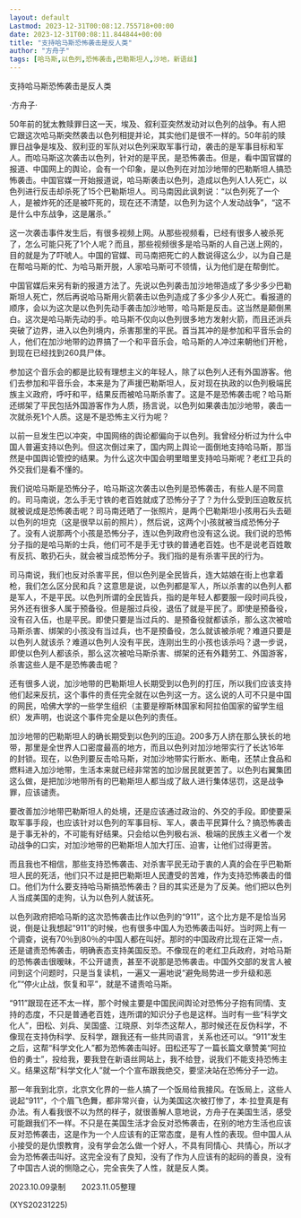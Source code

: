 ```yaml
---
layout: default
Lastmod: 2023-12-31T00:08:12.755718+00:00
date: 2023-12-31T00:08:11.844844+00:00
title: "支持哈马斯恐怖袭击是反人类"
author: "方舟子"
tags: [哈马斯,以色列,恐怖袭击,巴勒斯坦人,沙地，新语丝]
---
```


支持哈马斯恐怖袭击是反人类

·方舟子·

50年前的犹太教赎罪日这一天，埃及、叙利亚突然发动对以色列的战争。有人把它跟这次哈马斯突然袭击以色列相提并论，其实他们是很不一样的。50年前的赎罪日战争是埃及、叙利亚的军队对以色列采取军事行动，袭击的是军事目标和军人。而哈马斯这次袭击以色列，针对的是平民，是恐怖袭击。但是，看中国官媒的报道、中国网上的舆论，会有一个印象，是以色列在对加沙地带的巴勒斯坦人搞恐怖袭击。中国官媒一开始报道说，哈马斯袭击以色列，造成以色列人1人死亡，以色列进行反击却杀死了15个巴勒斯坦人。司马南因此讽刺说：“以色列死了一个人，是被炸死的还是被吓死的，现在还不清楚，以色列为这个人发动战争”，“这不是什么中东战争，这是屠杀。”

这一次袭击事件发生后，有很多视频上网。从那些视频看，已经有很多人被杀死了，怎么可能只死了1个人呢？而且，那些视频很多是哈马斯的人自己送上网的，目的就是为了吓唬人。中国的官媒、司马南把死亡的人数说得这么少，以为自己是在帮哈马斯的忙、为哈马斯开脱，人家哈马斯可不领情，认为他们是在帮倒忙。

中国官媒后来另有新的报道方法了。先说以色列袭击加沙地带造成了多少多少巴勒斯坦人死亡，然后再说哈马斯用火箭袭击以色列造成了多少多少人死亡。看报道的顺序，会以为这次是以色列先动手袭击加沙地带，哈马斯是反击。这当然是颠倒黑白。这次是哈马斯先动的手。哈马斯不仅向以色列很多地方发射火箭，而且还派兵突破了边界，进入以色列境内，杀害那里的平民。首当其冲的是参加和平音乐会的人，他们在加沙地带的边界搞了一个和平音乐会，哈马斯的人冲过来朝他们开枪，到现在已经找到260具尸体。

参加这个音乐会的都是比较有理想主义的年轻人，除了以色列人还有外国游客。他们去参加和平音乐会，本来是为了声援巴勒斯坦人，反对现在执政的以色列极端民族主义政府，呼吁和平，结果反而被哈马斯杀害了。这是不是恐怖袭击呢？哈马斯还绑架了平民包括外国游客作为人质，扬言说，以色列如果袭击加沙地带，袭击一次就杀死1个人质。这是不是恐怖主义行为呢？

以前一旦发生巴以冲突，中国网络的舆论都偏向于以色列。我曾经分析过为什么中国人普遍支持以色列。但这次倒过来了，国内网上舆论一面倒地支持哈马斯，那当然是中国舆论管控的结果。为什么这次中国会明里暗里支持哈马斯呢？老红卫兵的外交我们是看不懂的。

我们说哈马斯是恐怖分子，哈马斯这次袭击以色列是恐怖袭击，有些人是不同意的。司马南说，怎么手无寸铁的老百姓就成了恐怖分子了？为什么受到压迫敢反抗就被说成是恐怖袭击呢？司马南还晒了一张照片，是两个巴勒斯坦小孩用石头去砸以色列的坦克（这是很早以前的照片），然后说，这两个小孩就被当成恐怖分子了。没有人说那两个小孩是恐怖分子，连以色列政府也没有这么说。我们说的恐怖分子指的是哈马斯的士兵，他们可不是手无寸铁的普通老百姓。也不是说老百姓敢有反抗、敢扔石头，就会被当成恐怖分子。我们指的是有杀害平民的行为。

司马南说，我们也反对杀害平民，但以色列是全民皆兵，连大姑娘在街上也拿着枪，我们怎么区分民和兵？这意思是说，以色列都是军人，所以杀害的以色列人都是军人，不是平民。以色列所谓的全民皆兵，指的是年轻人都要服一段时间兵役，另外还有很多人属于预备役。但是服过兵役，退伍了就是平民了。即使是预备役，没有召入伍，也是平民。即使只要是当过兵的、是预备役就都该杀，那么这次被哈马斯杀害、绑架的小孩没有当过兵，也不是预备役，怎么就该被杀呢？难道只要是以色列人就该杀？难道以色列人没有平民，连刚出生的小孩也该杀吗？退一步说，即使以色列人都该杀，那么这次被哈马斯杀害、绑架的还有外籍劳工、外国游客，杀害这些人是不是恐怖袭击呢？

还有很多人说，加沙地带的巴勒斯坦人长期受到以色列的打压，所以我们应该支持他们起来反抗，这个事件的责任完全就在以色列这一方。这么说的人可不只是中国的网民，哈佛大学的一些学生组织（主要是穆斯林国家和阿拉伯国家的留学生组织）发声明，也说这个事件完全是以色列的责任。

加沙地带的巴勒斯坦人的确长期受到以色列的压迫。200多万人挤在那么狭长的地带，那里是全世界人口密度最高的地方，而且以色列对加沙地带实行了长达16年的封锁。现在，以色列要反击哈马斯，对加沙地带实行断水、断电，还禁止食品和燃料进入加沙地带，生活本来就已经非常苦的加沙居民就更苦了。以色列右翼集团这么做，是把加沙地带所有的巴勒斯坦人都当成了敌人进行集体惩罚，这是战争罪，应该谴责。

要改善加沙地带巴勒斯坦人的处境，还是应该通过政治的、外交的手段。即使要采取军事手段，也应该针对以色列的军事目标、军人，袭击平民算什么？搞恐怖袭击是于事无补的，不可能有好结果。只会给以色列极右派、极端的民族主义者一个发动战争的口实，对加沙地带的巴勒斯坦人加大打压、迫害，让他们过得更苦。

而且我也不相信，那些支持恐怖袭击、对杀害平民无动于衷的人真的会在乎巴勒斯坦人民的死活，他们只不过是把巴勒斯坦人民遭受的苦难，作为支持恐怖袭击的借口。他们为什么要支持哈马斯搞恐怖袭击？目的其实还是为了反美。他们把以色列人当成美国的走狗，认为以色列人就该死。

以色列政府把哈马斯的这次恐怖袭击比作以色列的“911”，这个比方是不是恰当另说，倒是让我想起“911”的时候，也有很多中国人为恐怖袭击叫好。当时网上有一个调查，说有70％到80％的中国人都在叫好。那时的中国政府比现在正常一点，还是谴责恐怖袭击，明确表态支持美国反恐。不像现在的老红卫兵政府，对哈马斯的恐怖袭击很暧昧，不公开谴责，甚至不说那是恐怖袭击。中国外交部的发言人被问到这个问题时，只是当复读机，一遍又一遍地说“避免局势进一步升级和恶化”“停火止战，恢复和平”，就是不谴责哈马斯。

“911”跟现在还不太一样，那个时候主要是中国民间舆论对恐怖分子抱有同情、支持的态度，不只是普通老百姓，连所谓的知识分子也是这样。当时有一些“科学文化人”，田松、刘兵、吴国盛、江晓原、刘华杰这帮人，那时候还在反伪科学，不像现在支持伪科学、反科学，跟我还有一些共同语言，关系也还可以。“911”发生之后，这帮“科学文化人”都为恐怖袭击叫好。田松还写了一篇长篇文章赞美“阿拉伯的勇士”，投给我，要我登在新语丝网站上，我不给登，说我们不能支持恐怖主义。结果这帮“科学文化人”就一个个宣布跟我绝交，要坚决站在恐怖分子一边。

那一年我到北京，北京文化界的一些人搞了一个饭局给我接风。在饭局上，这些人说起“911”，个个眉飞色舞，都非常兴奋，认为美国这次被打惨了，本·拉登真是有办法。有人看我很不以为然的样子，就很善解人意地说，方舟子在美国生活，感受可能跟我们不一样。不只是在美国生活才会反对恐怖袭击，在别的地方生活也应该反对恐怖袭击，这是作为一个人应该有的正常态度，是有人性的表现。但中国人从小接受的是仇恨教育，没有学会怎么做一个好人，不具有同情心、共情心，所以才会为恐怖袭击叫好。这完全没有了良知，没有了作为人应该有的起码的善良，没有了中国古人说的恻隐之心，完全丧失了人性，就是反人类。

2023.10.09录制　　2023.11.05整理

(XYS20231225)

